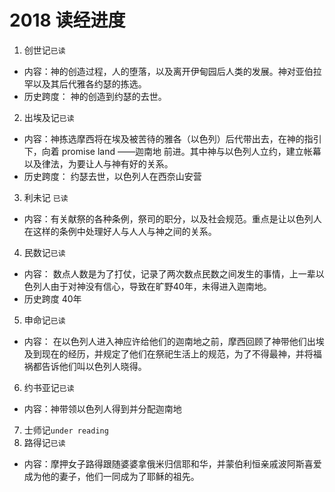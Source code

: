 # 2018 读经进度

1. 创世记`已读`
  * 内容：神的创造过程，人的堕落，以及离开伊甸园后人类的发展。神对亚伯拉罕以及其后代雅各约瑟的拣选。
  * 历史跨度： 神的创造到约瑟的去世。
2. 出埃及记`已读`
  * 内容：神拣选摩西将在埃及被苦待的雅各（以色列）后代带出去，在神的指引下，向着 promise land ——迦南地 前进。其中神与以色列人立约，建立帐幕以及律法，为要让人与神有好的关系。
  * 历史跨度： 约瑟去世，以色列人在西奈山安营
3. 利未记 `已读`
  * 内容：有关献祭的各种条例，祭司的职分，以及社会规范。重点是让以色列人在这样的条例中处理好人与人人与神之间的关系。
4. 民数记`已读`
  * 内容： 数点人数是为了打仗，记录了两次数点民数之间发生的事情，上一辈以色列人由于对神没有信心，导致在旷野40年，未得进入迦南地。
  * 历史跨度 40年
5. 申命记`已读`
  * 内容： 在以色列人进入神应许给他们的迦南地之前，摩西回顾了神带他们出埃及到现在的经历，并规定了他们在祭祀生活上的规范，为了不得最神，并将福祸都告诉他们叫以色列人晓得。
6. 约书亚记`已读`
  * 内容：神带领以色列人得到并分配迦南地
7. 士师记`under reading`
8. 路得记`已读`
  * 内容：摩押女子路得跟随婆婆拿俄米归信耶和华，并蒙伯利恒亲戚波阿斯喜爱成为他的妻子，他们一同成为了耶稣的祖先。
